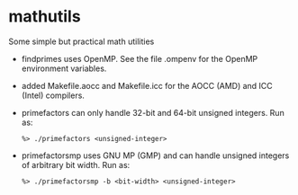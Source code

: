 # mathutils
Some simple but practical math utilities

- findprimes uses OpenMP. See the file .ompenv for the OpenMP environment variables.
- added Makefile.aocc and Makefile.icc for the AOCC (AMD) and ICC (Intel) compilers.
- primefactors can only handle 32-bit and 64-bit unsigned integers. Run as:

  ```%> ./primefactors <unsigned-integer>```
  
- primefactorsmp uses GNU MP (GMP) and can handle unsigned integers of
  arbitrary bit width. Run as:
  
  ```%> ./primefactorsmp -b <bit-width> <unsigned-integer>```

